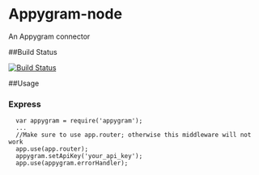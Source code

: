 Appygram-node
=============

An Appygram connector


##Build Status

[![Build
Status](https://secure.travis-ci.org/wlaurance/appygram-node.png)](http://travis-ci.org/wlaurance/appygram-node)

##Usage

### Express
```
  var appygram = require('appygram');
  ...
  //Make sure to use app.router; otherwise this middleware will not work
  app.use(app.router);
  appygram.setApiKey('your_api_key');
  app.use(appygram.errorHandler);
```
